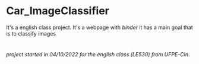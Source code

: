 # Car_ImageClassifier
It's a english class project. It's a webpage with *binder* it has a main goal that is to classify images
#
###### *project started in 04/10/2022 for the english class (LE530) from UFPE-CIn.* 
